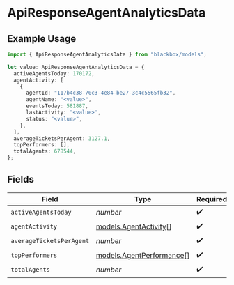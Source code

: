 # ApiResponseAgentAnalyticsData

## Example Usage

```typescript
import { ApiResponseAgentAnalyticsData } from "blackbox/models";

let value: ApiResponseAgentAnalyticsData = {
  activeAgentsToday: 170172,
  agentActivity: [
    {
      agentId: "117b4c38-70c3-4e84-be27-3c4c5565fb32",
      agentName: "<value>",
      eventsToday: 581887,
      lastActivity: "<value>",
      status: "<value>",
    },
  ],
  averageTicketsPerAgent: 3127.1,
  topPerformers: [],
  totalAgents: 678544,
};
```

## Fields

| Field                                                      | Type                                                       | Required                                                   | Description                                                |
| ---------------------------------------------------------- | ---------------------------------------------------------- | ---------------------------------------------------------- | ---------------------------------------------------------- |
| `activeAgentsToday`                                        | *number*                                                   | :heavy_check_mark:                                         | N/A                                                        |
| `agentActivity`                                            | [models.AgentActivity](../models/agentactivity.md)[]       | :heavy_check_mark:                                         | N/A                                                        |
| `averageTicketsPerAgent`                                   | *number*                                                   | :heavy_check_mark:                                         | N/A                                                        |
| `topPerformers`                                            | [models.AgentPerformance](../models/agentperformance.md)[] | :heavy_check_mark:                                         | N/A                                                        |
| `totalAgents`                                              | *number*                                                   | :heavy_check_mark:                                         | N/A                                                        |